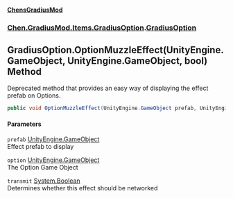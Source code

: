 
#### [ChensGradiusMod](./index 'index')

### [Chen.GradiusMod.Items.GradiusOption](./mfb9nYomeqOwYy2EkL-v0Q 'Chen.GradiusMod.Items.GradiusOption').[GradiusOption](./Vui7fzQ6K+-c8O4kYLP8Wg 'Chen.GradiusMod.Items.GradiusOption.GradiusOption')

## GradiusOption.OptionMuzzleEffect(UnityEngine.GameObject, UnityEngine.GameObject, bool) Method
Deprecated method that provides an easy way of displaying the effect prefab on Options.  
```csharp
public void OptionMuzzleEffect(UnityEngine.GameObject prefab, UnityEngine.GameObject option, bool transmit);
```

#### Parameters
<a name='U9DXUlNEu+2w979L3SOUbQ'></a>
`prefab` [UnityEngine.GameObject](https://docs.microsoft.com/en-us/dotnet/api/UnityEngine.GameObject 'UnityEngine.GameObject')  
Effect prefab to display  
  
<a name='xx2WZODXPYU2ShIeMLa5NA'></a>
`option` [UnityEngine.GameObject](https://docs.microsoft.com/en-us/dotnet/api/UnityEngine.GameObject 'UnityEngine.GameObject')  
The Option Game Object  
  
<a name='rRnwXIbPxC8J-dX-dlISxA'></a>
`transmit` [System.Boolean](https://docs.microsoft.com/en-us/dotnet/api/System.Boolean 'System.Boolean')  
Determines whether this effect should be networked  
  
